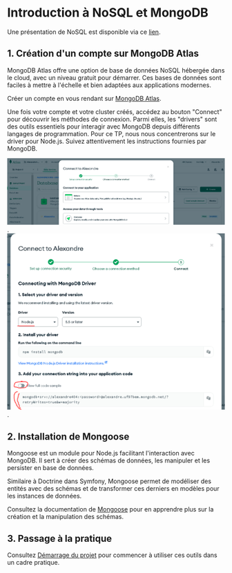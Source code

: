 # Introduction à NoSQL et MongoDB

Une présentation de NoSQL est disponible via ce [lien](#).

## 1. Création d'un compte sur MongoDB Atlas

MongoDB Atlas offre une option de base de données NoSQL hébergée dans le cloud, avec un niveau gratuit pour démarrer. Ces bases de données sont faciles à mettre à l'échelle et bien adaptées aux applications modernes.

Créer un compte en vous rendant sur [MongoDB Atlas](https://www.mongodb.com/cloud/atlas).

Une fois votre compte et votre cluster créés, accédez au bouton "Connect" pour découvrir les méthodes de connexion. Parmi elles, les "drivers" sont des outils essentiels pour interagir avec MongoDB depuis différents langages de programmation. Pour ce TP, nous nous concentrerons sur le driver pour Node.js. Suivez attentivement les instructions fournies par MongoDB.

![Texte alternatif](/image.png).
![Texte alternatif](/image-1.png).

## 2. Installation de Mongoose

Mongoose est un module pour Node.js facilitant l'interaction avec MongoDB. Il sert à créer des schémas de données, les manipuler et les persister en base de données.

Similaire à Doctrine dans Symfony, Mongoose permet de modéliser des entités avec des schémas et de transformer ces derniers en modèles pour les instances de données.

Consultez la documentation de [Mongoose](https://mongoosejs.com/) pour en apprendre plus sur la création et la manipulation des schémas.

## 3. Passage à la pratique

Consultez [Démarrage du projet](demarage.md) pour commencer à utiliser ces outils dans un cadre pratique.
